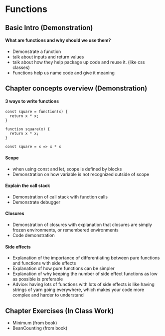 # Functions

## Basic Intro (Demonstration)

#### What are functions and why should we use them?

-   Demonstrate a function
-   talk about inputs and return values
-   talk about how they help package up code and reuse it. (like css classes)
-   Functions help us name code and give it meaning

## Chapter concepts overview (Demonstration)

#### 3 ways to write functions

```
const square = function(x) {
  return x * x;
}

function square(x) {
  return x * x;
}

const square = x => x * x

```

#### Scope

-   when using const and let, scope is defined by blocks
-   Demonstration on how variable is not recognized outside of scope

#### Explain the call stack

-   Demonstration of call stack with function calls
-   Demonstrate debugger

#### Closures

-   Demonstration of closures with explanation that closures are simply frozen environments, or remembered environments
-   Code demonstration

#### Side effects

-   Explanation of the importance of differentiating between pure functions and functions with side effects
-   Explanation of how pure functions can be simpler
-   Explanation of why keeping the number of side effect functions as low as possible is preferable
-   Advice: having lots of functions with lots of side effects is like having strings of yarn going everywhere, which makes your code more complex and harder to understand

## Chapter Exercises (In Class Work)

-   Minimum (from book)
-   BeanCounting (from book)
